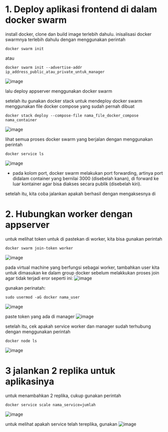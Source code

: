 # 1. Deploy aplikasi frontend di dalam docker swarm

install docker, clone dan build image terlebih dahulu.
inisalisasi docker swarmnya terlebih dahulu dengan menggunakan perintah
```
docker swarm init
```
atau
```
docker swarm init --advertise-addr ip_address_public_atau_private_untuk_manager
```
![image](https://user-images.githubusercontent.com/36489276/206170532-9a2ddfce-2406-47c6-b028-d50ef81f331a.png)

lalu deploy appserver menggunakan docker swarm

setelah itu gunakan docker stack untuk mendeploy docker swarm menggunakan file docker compose yang sudah pernah dibuat
```
docker stack deploy --compose-file nama_file_docker_compose nama_container
```
![image](https://user-images.githubusercontent.com/36489276/206172266-5dece7ce-1ea4-4d8c-99c8-1545dab545de.png)

lihat semua proses docker swarm yang berjalan dengan menggunakan perintah
```
docker service ls
```
![image](https://user-images.githubusercontent.com/36489276/206175972-36fdeba0-c31e-4ecf-968b-e3707e8b56a4.png)

* pada kolom port, docker swarm melakukan port forwarding, artinya port didalam container yang bernilai 3000 (disebelah kanan), di forward ke luar kontainer agar bisa diakses secara publik (disebelah kiri).

setelah itu, kita coba jalankan apakah berhasil dengan mengaksesnya di 

# 2. Hubungkan worker dengan appserver

untuk melihat token untuk di pastekan di worker, kita bisa gunakan perintah
```
docker swarm join-token worker
```
![image](https://user-images.githubusercontent.com/36489276/205978797-13fa8327-6bde-4a28-ae35-1b195e50b3e5.png)

pada virtual machine yang berfungsi sebagai worker, tambahkan user kita untuk dimasukan ke dalam group docker sebelum melakkukan proses join agar tidak terjadi eror seperti ini:
![image](https://user-images.githubusercontent.com/36489276/205981306-2154d3ad-bbcb-4956-819d-f06bf0acd532.png)

gunakan perinatah:
```
sudo usermod -aG docker nama_user
```
![image](https://user-images.githubusercontent.com/36489276/205980953-2d1ace81-a515-4e6d-81b5-a68c1fbb3c30.png)

paste token yang ada di manager
![image](https://user-images.githubusercontent.com/36489276/206175098-bd41ef40-69e6-419c-b17d-4e18e45ca0a4.png)

setelah itu, cek apakah service worker dan manager sudah terhubung dengan menggunakan perintah
```
docker node ls
```
![image](https://user-images.githubusercontent.com/36489276/206179845-980d4d22-bf7a-4fc0-ad70-ac8e3660a675.png)
# 3 jalankan 2 replika untuk aplikasinya

untuk menambahkan 2 replika, cukup gunakan perintah
```
docker service scale nama_service=jumlah
```
![image](https://user-images.githubusercontent.com/36489276/205984320-f0a0949e-79f0-4b8e-b379-e3f7033145c4.png)

untuk melihat apakah service telah tereplika, gunakan
![image](https://user-images.githubusercontent.com/36489276/205985412-cf5f37d0-a5a9-4f34-83d4-9f0a99e31a05.png)

